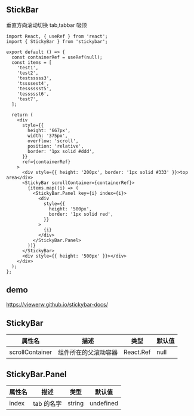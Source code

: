 ## StickBar

垂直方向滚动切换 tab,tabbar 吸顶

```tsx
import React, { useRef } from 'react';
import { StickyBar } from 'stickybar';

export default () => {
  const containerRef = useRef(null);
  const items = [
    'test1',
    'test2',
    'testsssss3',
    'tssssest4',
    'tesssssst5',
    'tessssst6',
    'test7',
  ];

  return (
    <div
      style={{
        height: '667px',
        width: '375px',
        overflow: 'scroll',
        position: 'relative',
        border: '1px solid #ddd',
      }}
      ref={containerRef}
    >
      <div style={{ height: '200px', border: '1px solid #333' }}>top area</div>
      <StickyBar scrollContainer={containerRef}>
        {items.map((i) => (
          <StickyBar.Panel key={i} index={i}>
            <div
              style={{
                height: '500px',
                border: '1px solid red',
              }}
            >
              {i}
            </div>
          </StickyBar.Panel>
        ))}
      </StickyBar>
      <div style={{ height: '500px' }}></div>
    </div>
  );
};
```

## demo

https://viewerw.github.io/stickybar-docs/

## StickyBar

| 属性名          | 描述                 | 类型      | 默认值 |
| --------------- | -------------------- | --------- | ------ |
| scrollContainer | 组件所在的父滚动容器 | React.Ref | null   |

## StickyBar.Panel

| 属性名 | 描述       | 类型   | 默认值    |
| ------ | ---------- | ------ | --------- |
| index  | tab 的名字 | string | undefined |
